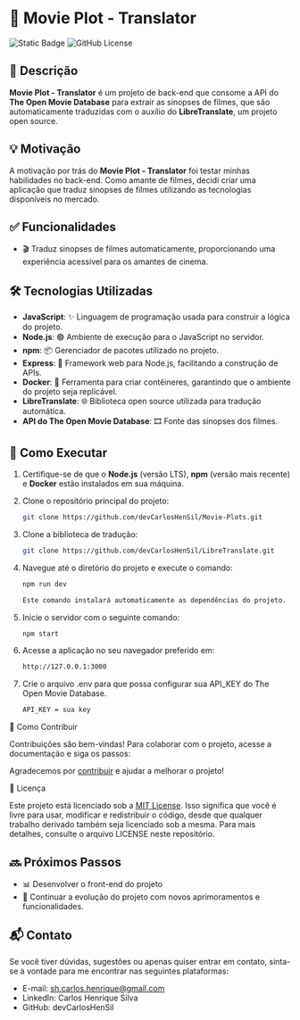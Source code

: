 # 🎥 Movie Plot - Translator

![Static Badge](https://img.shields.io/badge/DevCarlos-Movie%20Plot-purple?style=flat) ![GitHub License](https://img.shields.io/github/license/devCarlosHenSil/Movie-Plots?style=flat&color=blue)

## 📖 Descrição

**Movie Plot - Translator** é um projeto de back-end que consome a API do **The Open Movie Database** para extrair as sinopses de filmes, que são automaticamente traduzidas com o auxílio do **LibreTranslate**, um projeto open source.

## 💡 Motivação

A motivação por trás do **Movie Plot - Translator** foi testar minhas habilidades no back-end. Como amante de filmes, decidi criar uma aplicação que traduz sinopses de filmes utilizando as tecnologias disponíveis no mercado.

## ✅ Funcionalidades

- 🎬 Traduz sinopses de filmes automaticamente, proporcionando uma experiência acessível para os amantes de cinema.

## 🛠️ Tecnologias Utilizadas

- **JavaScript**: ✨ Linguagem de programação usada para construir a lógica do projeto.
- **Node.js**: 🟢 Ambiente de execução para o JavaScript no servidor.
- **npm**: 📦 Gerenciador de pacotes utilizado no projeto.
- **Express**: 🚀 Framework web para Node.js, facilitando a construção de APIs.
- **Docker**: 🐳 Ferramenta para criar contêineres, garantindo que o ambiente do projeto seja replicável.
- **LibreTranslate**: 🌐 Biblioteca open source utilizada para tradução automática.
- **API do The Open Movie Database**: 🎞️ Fonte das sinopses dos filmes.

## 🚀 Como Executar

1. Certifique-se de que o **Node.js** (versão LTS), **npm** (versão mais recente) e **Docker** estão instalados em sua máquina.

2. Clone o repositório principal do projeto:

   ```bash
   git clone https://github.com/devCarlosHenSil/Movie-Plots.git

3. Clone a biblioteca de tradução:

    ```bash
    git clone https://github.com/devCarlosHenSil/LibreTranslate.git

4. Navegue até o diretório do projeto e execute o comando:

    ```bash
    npm run dev

    Este comando instalará automaticamente as dependências do projeto.

5. Inicie o servidor com o seguinte comando:

   ```bash
   npm start

6. Acesse a aplicação no seu navegador preferido em:

   ```bash
   http://127.0.0.1:3000
   
7. Crie o arquivo .env para que possa configurar sua API_KEY do The Open Movie Database.

   ```bash
   API_KEY = sua key

🤝 Como Contribuir

Contribuições são bem-vindas! Para colaborar com o projeto, acesse a documentação e siga os passos:

Agradecemos por [contribuir](CONTRIBUTING.md) e ajudar a melhorar o projeto!

📜 Licença

Este projeto está licenciado sob a [MIT License](LICENSE.md). Isso significa que você é livre para usar, modificar e redistribuir o código, desde que qualquer trabalho derivado também seja licenciado sob a mesma. Para mais detalhes, consulte o arquivo LICENSE neste repositório.

## 🔜 Próximos Passos

- 📊 Desenvolver o front-end do projeto 
- 🔧 Continuar a evolução do projeto com novos aprimoramentos e funcionalidades.  

## 📬 Contato

Se você tiver dúvidas, sugestões ou apenas quiser entrar em contato, sinta-se à vontade para me encontrar nas seguintes plataformas:

- E-mail: sh.carlos.henrique@gmail.com
- LinkedIn: Carlos Henrique Silva
- GitHub: devCarlosHenSil

